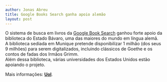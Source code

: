 ```yaml
---
author: Jonas Abreu
title: Google Books Search ganha apoio alemão
layout: post
---
```

O sistema de busca em livros da [Google Book Search][1] ganhou forte apoio da biblioteca do Estado Bávaro, uma das maiores do mundo em língua alemã. A biblioteca sediada em Munique pretende disponibilizar 1 milhão (dos seus 9 milhões) para serem digitalizados, incluindo clássicos de Goethe e os contos de fadas dos Irmãos Grimm.  
Além dessa biblioteca, várias universidades dos Estados Unidos estão apoiando o projeto.

Mais informações: **[Uol][2]**.

 [1]: http://books.google.com
 [2]: http://tecnologia.uol.com.br/ultnot/reuters/2007/03/07/ult3949u1130.jhtm

